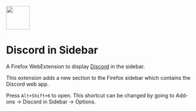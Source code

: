 <img src="https://assets-global.website-files.com/6257adef93867e50d84d30e2/636e0a69f118df70ad7828d4_icon_clyde_blurple_RGB.svg" width="64" height="64" />

# Discord in Sidebar

A Firefox WebExtension to display [Discord](https://discord.com/) in the sidebar.

This extension adds a new section to the Firefox sidebar which contains the Discord web app.

Press `Alt+Shift+6` to open. This shortcut can be changed by going to Add-ons -> Discord in Sidebar -> Options.

